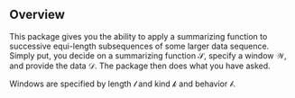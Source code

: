 ## Overview

This package gives you the ability to apply a summarizing function to successive equi-length subsequences of some larger data sequence.
Simply put, you decide on a summarizing function 𝒮, specify a window 𝒲, and provide the data 𝒟.  The package then does what you have asked.

Windows are specified by length 𝓁 and kind 𝓀 and behavior 𝒷.





